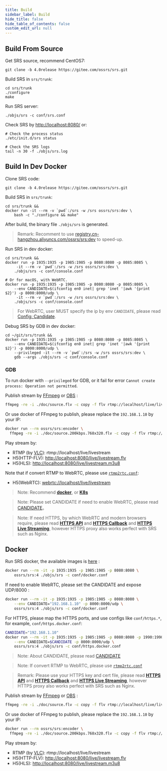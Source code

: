 ```yaml
---
title: Build
sidebar_label: Build
hide_title: false
hide_table_of_contents: false
custom_edit_url: null
---
```


## Build From Source

Get SRS source, recommend CentOS7:

```
git clone -b 4.0release https://gitee.com/ossrs/srs.git
```

Build SRS in `srs/trunk`:

```
cd srs/trunk
./configure
make
```

Run SRS server:

```
./objs/srs -c conf/srs.conf
```

Check SRS by [http://localhost:8080/](http://localhost:8080/) or:
```
# Check the process status
./etc/init.d/srs status

# Check the SRS logs
tail -n 30 -f ./objs/srs.log
```

## Build In Dev Docker

Clone SRS code:

```
git clone -b 4.0release https://gitee.com/ossrs/srs.git
```

Build SRS in `srs/trunk`:

```
cd srs/trunk &&
docker run -it --rm -v `pwd`:/srs -w /srs ossrs/srs:dev \
    bash -c "./configure && make"
```

After build, the binary file `./objs/srs` is generated.

> Remark: Recomment to use [registry.cn-hangzhou.aliyuncs.com/ossrs/srs:dev](https://cr.console.aliyun.com/repository/cn-hangzhou/ossrs/srs/images) to speed-up.

Run SRS in dev docker:

```
cd srs/trunk &&
docker run -p 1935:1935 -p 1985:1985 -p 8080:8080 -p 8085:8085 \
     -it --rm -v `pwd`:/srs -w /srs ossrs/srs:dev \
    ./objs/srs -c conf/console.conf

# Or for macOS, with WebRTC.
docker run -p 1935:1935 -p 1985:1985 -p 8080:8080 -p 8085:8085 \
    --env CANDIDATE=$(ifconfig en0 inet| grep 'inet '|awk '{print $2}') -p 8000:8000/udp \
     -it --rm -v `pwd`:/srs -w /srs ossrs/srs:dev \
    ./objs/srs -c conf/console.conf
```

> For WebRTC, user MUST specify the ip by env `CANDIDATE`, please read [Config: Candidate](https://github.com/ossrs/srs/wiki/v4_CN_WebRTC#config-candidate).

Debug SRS by GDB in dev docker:

```
cd ~/git/srs/trunk &&
docker run -p 1935:1935 -p 1985:1985 -p 8080:8080 -p 8085:8085 \
    --env CANDIDATE=$(ifconfig en0 inet| grep 'inet '|awk '{print $2}') -p 8000:8000/udp \
    --privileged -it --rm -v `pwd`:/srs -w /srs ossrs/srs:dev \
    gdb --args ./objs/srs -c conf/console.conf
```

### GDB

To run docker with `--privileged` for GDB, or it fail for error `Cannot create process: Operation not permitted`.







Publish stream by [FFmpeg](https://ffmpeg.org/download.html) or [OBS](https://obsproject.com/download) :

```bash
ffmpeg -re -i ./doc/source.flv -c copy -f flv rtmp://localhost/live/livestream
```

Or use docker of FFmpeg to publish, please replace the `192.168.1.10` by your IP:

```bash
docker run --rm ossrs/srs:encoder \
  ffmpeg -re -i ./doc/source.200kbps.768x320.flv -c copy -f flv rtmp://192.168.1.10/live/livestream
```

Play stream by:

* RTMP (by [VLC](https://www.videolan.org/)): rtmp://localhost/live/livestream
* H5(HTTP-FLV): [http://localhost:8080/live/livestream.flv](http://localhost:8080/players/srs_player.html?autostart=true&stream=livestream.flv&port=8080&schema=http)
* H5(HLS): [http://localhost:8080/live/livestream.m3u8](http://localhost:8080/players/srs_player.html?autostart=true&stream=livestream.m3u8&port=8080&schema=http)

Note that if convert RTMP to WebRTC, please use [`rtmp2rtc.conf`](https://github.com/ossrs/srs/issues/2728#rtmp2rtc-en-guide):

* H5(WebRTC): [webrtc://localhost/live/livestream](http://localhost:8080/players/rtc_player.html?autostart=true)

> Note: Recommend **[docker](v4_EN_Home#docker)**, or **[K8s](v4_EN_Home#k8s)**

> Note: Please set CANDIDATE if need to enable WebRTC, please read [CANDIDATE](https://github.com/ossrs/srs/wiki/v4_EN_WebRTC#config-candidate)。

> Note: If need HTTPS, by which WebRTC and modern browsers require, please read
> **[HTTPS API](https://github.com/ossrs/srs/wiki/v4_EN_HTTPApi#https-api)**
> and **[HTTPS Callback](https://github.com/ossrs/srs/wiki/v4_EN_HTTPCallback#https-callback)**
> and **[HTTPS Live Streaming](https://github.com/ossrs/srs/wiki/v4_EN_DeliveryHttpStream#https-flv-live-stream)**,
> however HTTPS proxy also works perfect with SRS such as Nginx.

## Docker

Run SRS docker, the available images is [here](https://hub.docker.com/r/ossrs/srs/tags) :

```bash
docker run --rm -it -p 1935:1935 -p 1985:1985 -p 8080:8080 \
    ossrs/srs:4 ./objs/srs -c conf/docker.conf
```

If need to enable WebRTC, please set the CANDIDATE and expose UDP/8000 :

```bash
docker run --rm -it -p 1935:1935 -p 1985:1985 -p 8080:8080 \
    --env CANDIDATE="192.168.1.10" -p 8000:8000/udp \
    ossrs/srs:4 ./objs/srs -c conf/docker.conf
```

For HTTPS, please map the HTTPS ports, and use configs like `conf/https.*`, for example, `conf/https.docker.conf`:

```bash
CANDIDATE="192.168.1.10"
docker run --rm -it -p 1935:1935 -p 1985:1985 -p 8080:8080 -p 1990:1990 -p 8088:8088 \
    --env CANDIDATE=$CANDIDATE -p 8000:8000/udp \
    ossrs/srs:4 ./objs/srs -c conf/https.docker.conf
```

> Note: About CANDIDATE, please read [CANDIDATE](https://github.com/ossrs/srs/wiki/v4_EN_WebRTC#config-candidate)

> Note: If convert RTMP to WebRTC, please use [`rtmp2rtc.conf`](https://github.com/ossrs/srs/issues/2728#rtmp2rtc-en-guide)

> Remark: Please use your HTTPS key and cert file, please read
> **[HTTPS API](https://github.com/ossrs/srs/wiki/v4_EN_HTTPApi#https-api)**
> and **[HTTPS Callback](https://github.com/ossrs/srs/wiki/v4_EN_HTTPCallback#https-callback)**
> and **[HTTPS Live Streaming](https://github.com/ossrs/srs/wiki/v4_EN_DeliveryHttpStream#https-flv-live-stream)**,
> however HTTPS proxy also works perfect with SRS such as Nginx.

Publish stream by [FFmpeg](https://ffmpeg.org/download.html) or [OBS](https://obsproject.com/download) :

```bash
ffmpeg -re -i ./doc/source.flv -c copy -f flv rtmp://localhost/live/livestream
```

Or use docker of FFmpeg to publish, please replace the `192.168.1.10` by your IP:

```bash
docker run --rm ossrs/srs:encoder \
  ffmpeg -re -i ./doc/source.200kbps.768x320.flv -c copy -f flv rtmp://192.168.1.10/live/livestream
```

Play stream by:

* RTMP (by [VLC](https://www.videolan.org/)): rtmp://localhost/live/livestream
* H5(HTTP-FLV): [http://localhost:8080/live/livestream.flv](http://localhost:8080/players/srs_player.html?autostart=true&stream=livestream.flv&port=8080&schema=http)
* H5(HLS): [http://localhost:8080/live/livestream.m3u8](http://localhost:8080/players/srs_player.html?autostart=true&stream=livestream.m3u8&port=8080&schema=http)

